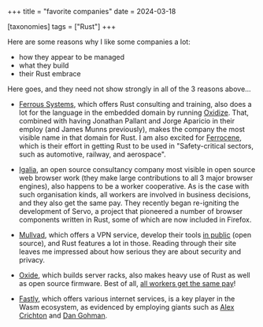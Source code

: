 +++
title = "favorite companies"
date = 2024-03-18

[taxonomies]
tags = ["Rust"]
+++

Here are some reasons why I like some companies a lot:
- how they appear to be managed
- what they build
- their Rust embrace

Here goes, and they need not show strongly in all of the 3 reasons above...

- [Ferrous Systems], which offers Rust consulting and training,
  also does a lot for the language in the embedded domain by running [Oxidize].
  That, combined with having Jonathan Pallant and Jorge Aparicio in their employ
  (and James Munns previously),
  makes the company the most visible name in that domain for Rust.
  I am also excited for [Ferrocene],
  which is their effort in getting Rust to be used in
  "Safety-critical sectors, such as automotive, railway, and aerospace".

- [Igalia],
  an open source consultancy company most visible in open source web browser work
  (they make large contributions to all 3 major browser engines),
  also happens to be a worker cooperative.
  As is the case with such organisation kinds,
  all workers are involved in business decisions,
  and they also get the same pay.
  They recently began re-igniting the development of Servo,
  a project that pioneered a number of browser components written in Rust,
  some of which are now included in Firefox.

- [Mullvad], which offers a VPN service,
  develop their tools [in public] (open source),
  and Rust features a lot in those.
  Reading through their site leaves me impressed about how
  serious they are about security and privacy.

- [Oxide], which builds server racks,
  also makes heavy use of Rust as well as open source firmware.
  Best of all, [all workers get the same pay]!

- [Fastly], which offers various internet services,
  is a key player in the Wasm ecosystem,
  as evidenced by employing giants such as [Alex Crichton] and [Dan Gohman].

[Ferrous Systems]: https://ferrous-systems.com
[Oxidize]: https://oxidizeconf.com
[Ferrocene]: https://ferrous-systems.com/ferrocene
[Mullvad]: https://mullvad.net
[Oxide]: https://oxide.computer
[all workers get the same pay]: https://oxide.computer/blog/compensation-as-a-reflection-of-values
[in public]: https://github.com/mullvad
[Fastly]: https://www.fastly.com
[Alex Crichton]: https://github.com/alexcrichton
[Dan Gohman]: https://github.com/sunfishcode
[Igalia]: https://igalia.com

